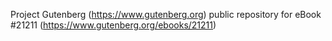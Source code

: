 Project Gutenberg (https://www.gutenberg.org) public repository for eBook #21211 (https://www.gutenberg.org/ebooks/21211)
